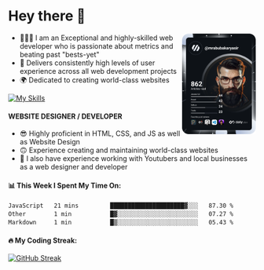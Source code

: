 <link rel="stylesheet" href="./main.css">

# Hey there 👋
<a href="https://app.daily.dev/Abubakar_Yasir"><img src="https://github.com/AbubakarYasir/AbubakarYasir/blob/main/devcard.svg" align="right" width="150" alt="Abubakar Yasir's Dev Card"/></a>

- 👨🏻‍💻 I am an Exceptional and highly-skilled web developer who is passionate about metrics and beating past "bests-yet"
- 👤 Delivers consistently high levels of user experience across all web development projects
- 🌍 Dedicated to creating world-class websites

[![My Skills](https://skillicons.dev/icons?i=js,mongodb,express,react,nodejs,sass,vscode,linux,heroku)](#)

#### WEBSITE DESIGNER / DEVELOPER

- 😎 Highly proficient in HTML, CSS, and JS
as well as Website Design
- 🙃 Experience creating and maintaining world-class websites
- 💼 I also have experience working with Youtubers and local businesses as a web designer and developer

#### 📊 This Week I Spent My Time On:
<!--START_SECTION:waka-->

```txt
JavaScript   21 mins         █████████████████████▓░░░   87.30 %
Other        1 min           █▓░░░░░░░░░░░░░░░░░░░░░░░   07.27 %
Markdown     1 min           █▒░░░░░░░░░░░░░░░░░░░░░░░   05.43 %
```

<!--END_SECTION:waka-->

#### 🔥 My Coding Streak:

[![GitHub Streak](https://github-readme-streak-stats.herokuapp.com/?user=AbubakarYasir&theme=dark)](https://git.io/streak-stats)


\
&nbsp;
\
&nbsp;
\
&nbsp;
\
&nbsp;

